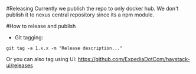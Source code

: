 #Releasing
Currently we publish the repo to only docker hub. We don't publish it to nexus central repository since its a npm module.

#How to release and publish

* Git tagging: 

```git tag -a 1.x.x -m "Release description..."```

Or you can also tag using UI: https://github.com/ExpediaDotCom/haystack-ui/releases